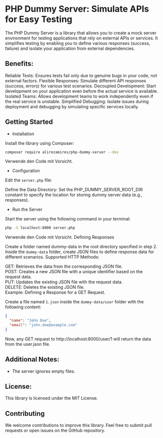 # PHP Dummy Server: Simulate APIs for Easy Testing
The PHP Dummy Server is a library that allows you to create a mock server environment for testing applications that rely on external APIs or services. It simplifies testing by enabling you to define various responses (success, failure) and isolate your application from external dependencies.

## Benefits:

Reliable Tests: Ensures tests fail only due to genuine bugs in your code, not external factors.
Flexible Responses: Simulate different API responses (success, errors) for various test scenarios.
Decoupled Development: Start development on your application even before the actual service is available.
Isolated Teams: Allows development teams to work independently even if the real service is unstable.
Simplified Debugging: Isolate issues during deployment and debugging by simulating specific services locally.
## Getting Started

  - Installation

Install the library using Composer:

```Bash
composer require alirezamires/php-dummy-server --dev
```
Verwende den Code mit Vorsicht.
 -  Configuration

Edit the `server.php` file:

Define the Data Directory: Set the PHP_DUMMY_SERVER_ROOT_DIR constant to specify the location for storing dummy server data (e.g., responses).
 - Run the Server

Start the server using the following command in your terminal:

```Bash
php -S localhost:8000 server.php
```
Verwende den Code mit Vorsicht.
Defining Responses

Create a folder named dummy-data in the root directory specified in step 2.
Inside the `dummy-data` folder, create JSON files to define response data for different scenarios.
Supported HTTP Methods:

GET: Retrieves the data from the corresponding JSON file.\
POST: Creates a new JSON file with a unique identifier based on the request data.\
PUT: Updates the existing JSON file with the request data.\
DELETE: Deletes the existing JSON file.\
Example: Defining a Response for a GET Request.

Create a file named `1.json` inside the `dummy-data/user` folder with the following content:

```JSON
{
  "name": "John Doe",
  "email": "john.doe@example.com"
}
```
Now, any GET request to http://localhost:8000/user/1 will return the data from the user.json file.

## Additional Notes:

 - The server ignores empty files.
## License:

This library is licensed under the MIT License.

## Contributing

We welcome contributions to improve this library. Feel free to submit pull requests or open issues on the GitHub repository.
